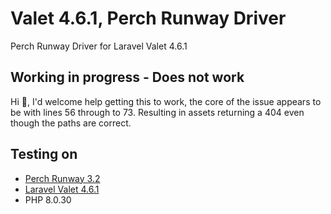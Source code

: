 # Valet 4.6.1, Perch Runway Driver
Perch Runway Driver for Laravel Valet 4.6.1

## Working in progress - Does not work
Hi 👋, I'd welcome help getting this to work, the core of the issue appears to be with lines 56 through to 73. Resulting in assets returning a 404 even though the paths are correct.

## Testing on
- [Perch Runway 3.2](https://docs.grabaperch.com/runway/getting-started/installing/rewrites/)
- [Laravel Valet 4.6.1](https://laravel.com/docs/10.x/valet)
- PHP 8.0.30
